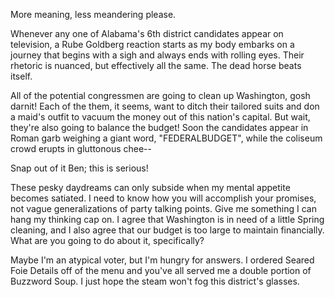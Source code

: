 More meaning, less meandering please.

Whenever any one of Alabama's 6th district candidates appear on television, a Rube Goldberg reaction starts as my body embarks on a journey that begins with a sigh and always ends with rolling eyes. Their rhetoric is nuanced, but effectively all the same. The dead horse beats itself.

All of the potential congressmen are going to clean up Washington, gosh darnit! Each of the them, it seems, want to ditch their tailored suits and don a maid's outfit to vacuum the money out of this nation's capital. But wait, they're also going to balance the budget! Soon the candidates appear in Roman garb weighing a giant word, "FEDERALBUDGET", while the coliseum crowd erupts in gluttonous chee--

Snap out of it Ben; this is serious!

These pesky daydreams can only subside when my mental appetite becomes satiated. I need to know how you will accomplish your promises, not vague generalizations of party talking points. Give me something I can hang my thinking cap on. I agree that Washington is in need of a little Spring cleaning, and I also agree that our budget is too large to maintain financially. What are you going to do about it, specifically?

Maybe I'm an atypical voter, but I'm hungry for answers. I ordered Seared Foie Details off of the menu and you've all served me a double portion of Buzzword Soup. I just hope the steam won't fog this district's glasses.